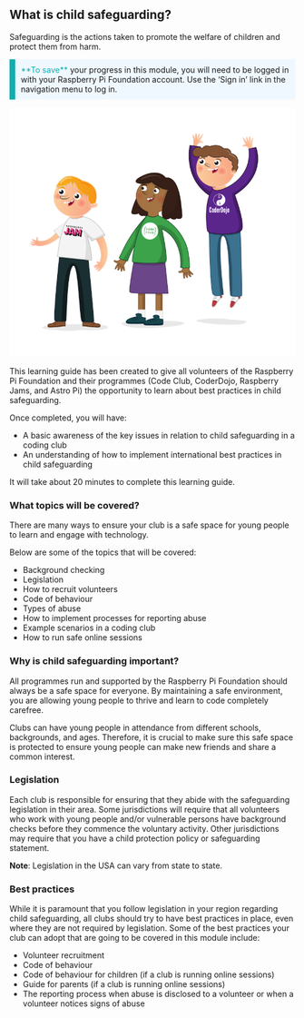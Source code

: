 ## What is child safeguarding?

Safeguarding is the actions taken to promote the welfare of children and protect them from harm.

<p style="border-left: solid; border-width:10px; border-color: #0faeb0; background-color: aliceblue; padding: 10px;">
<span style="color: #0faeb0">**To save**</span> your progress in this module, you will need to be logged in with your Raspberry Pi Foundation account. Use the ‘Sign in’ link in the navigation menu to log in.
</p>

![Three young people standing.](images/3-RPF-Kids.png)

This learning guide has been created to give all volunteers of the Raspberry Pi Foundation and their programmes (Code Club, CoderDojo, Raspberry Jams, and Astro Pi) the opportunity to learn about best practices in child safeguarding.

Once completed, you will have:

* A basic awareness of the key issues in relation to child safeguarding in a coding club
* An understanding of how to implement international best practices in child safeguarding

It will take about 20 minutes to complete this learning guide.

### What topics will be covered?

There are many ways to ensure your club is a safe space for young people to learn and engage with technology.

Below are some of the topics that will be covered:

* Background checking
* Legislation
* How to recruit volunteers
* Code of behaviour
* Types of abuse
* How to implement processes for reporting abuse
* Example scenarios in a coding club
* How to run safe online sessions

### Why is child safeguarding important?

All programmes run and supported by the Raspberry Pi Foundation should always be a safe space for everyone. By maintaining a safe environment, you are allowing young people to thrive and learn to code completely carefree.

Clubs can have young people in attendance from different schools, backgrounds, and ages. Therefore, it is crucial to make sure this safe space is protected to ensure young people can make new friends and share a common interest.

### Legislation

Each club is responsible for ensuring that they abide with the safeguarding legislation in their area. Some jurisdictions will require that all volunteers who work with young people and/or vulnerable persons have background checks before they commence the voluntary activity. Other jurisdictions may require that you have a child protection policy or safeguarding statement.

**Note**: Legislation in the USA can vary from state to state.

### Best practices

While it is paramount that you follow legislation in your region regarding child safeguarding, all clubs should try to have best practices in place, even where they are not required by legislation. Some of the best practices your club can adopt that are going to be covered in this module include:

* Volunteer recruitment
* Code of behaviour
* Code of behaviour for children (if a club is running online sessions)
* Guide for parents (if a club is running online sessions)
* The reporting process when abuse is disclosed to a volunteer or when a volunteer notices signs of abuse
